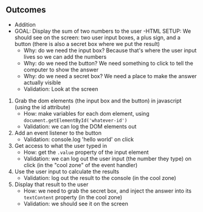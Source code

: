 ## Outcomes
 
- Addition 
- GOAL: Display the sum of two numbers to the user
-HTML SETUP: We should see on the screen: two user input boxes, a plus sign, and a button (there is also a secret box where we put the result)
    - Why: do we need the input box? Because that's where the user input lives so we can add the numbers
    - Why: do we need the button? We need something to click to tell the computer to show the answer
    - Why: do we need a secret box? We need a place to make the answer actually visible
    - Validation: Look at the screen
1) Grab the dom elements (the input box and the button) in javascript (using the id attribute)
    - How: make variables for each dom element, using `document.getElementById('whatever-id')`
    - Validation: we can log the DOM elements out
2) Add an event listener to the button
    - Validation: console.log 'hello world' on click
3) Get access to what the user typed in
    - How: get the `.value` property of the input element
    - Validation: we can log out the user input (the number they type) on click (in the "cool zone" of the event handler)
4) Use the user input to calculate the results
    - Validation: log out the result to the console (in the cool zone)
5) Display that result to the user
    - How: we need to grab the secret box, and inject the answer into its `textContent` property (in the cool zone)
    - Validation: we should see it on the screen
